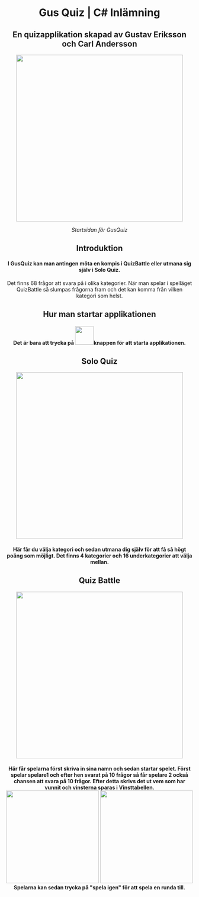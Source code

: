 <h1 align="center">Gus Quiz | C# Inlämning</h1>
<h2 align="center">En quizapplikation skapad av Gustav Eriksson och Carl Andersson</h2>
<div align="center">
  <img src="https://i.gyazo.com/004083b46d9c8f271c35b5701f4205e4.png" width="450px"></img>
</div>
<p align="center" ><em>Startsidan för GusQuiz</em></p>

<h2 align="center">Introduktion</h1>
<h4 align="center">I GusQuiz kan man antingen möta en kompis i QuizBattle eller utmana sig själv i Solo Quiz.</h3>
<p align="center">Det finns 68 frågor att svara på i olika kategorier. När man spelar i spelläget QuizBattle så slumpas frågorna fram och det kan komma från vilken kategori som helst.</p>

<h2 align="center">Hur man startar applikationen</h1>
<h4 align="center">Det är bara att trycka på <img src="https://i.gyazo.com/a95458492991cd84f662451aaa52b27e.png" width="50px"></img>knappen för att starta applikationen. </h3>

<h2 align="center">Solo Quiz</h2>
<div align="center">
  <img src="https://i.gyazo.com/f7c713380423ded956e5710197867130.png" width="450px"></img>
</div>
<h4 align="center">Här får du välja kategori och sedan utmana dig själv för att få så högt poäng som möjligt. Det finns 4 kategorier och 16 underkategorier att välja mellan.</h4>

<h2 align="center">Quiz Battle</h2>
<div align="center">
  <img src="https://i.gyazo.com/cde2ce652822777b06e6518c14026f77.png" width="450px"></img>
</div>
<h4 align="center">Här får spelarna först skriva in sina namn och sedan startar spelet. Först spelar spelare1 och efter hen svarat på 10 frågor så får spelare 2 också chansen att svara på 10 frågor. Efter detta skrivs det ut vem som har vunnit och vinsterna sparas i Vinsttabellen. <br/>
  <img src="https://i.gyazo.com/780ece3b15d016b66e48487cebdd546c.png" width="250px"> <img src="https://i.gyazo.com/ae3c64b17b08f92dc76f6c654a938b89.png" width="250px">
  <br/>
  Spelarna kan sedan trycka på "spela igen" för att spela en runda till.</h4>
